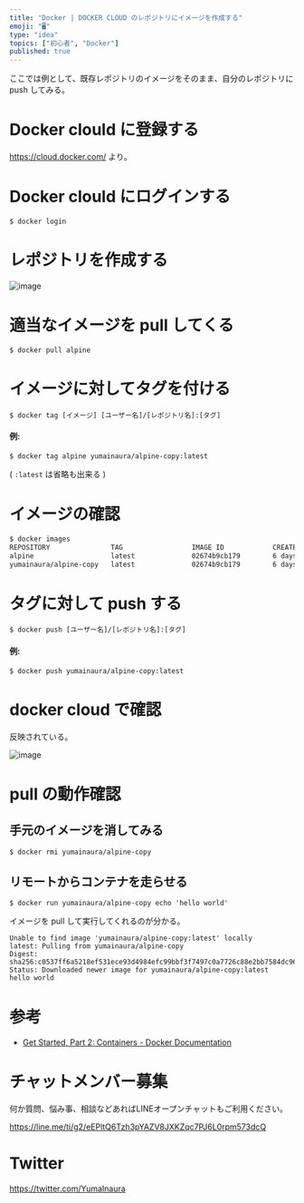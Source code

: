 ```yaml
---
title: "Docker | DOCKER CLOUD のレポジトリにイメージを作成する"
emoji: "🖥"
type: "idea"
topics: ["初心者", "Docker"]
published: true
---
```


ここでは例として、既存レポジトリのイメージをそのまま、自分のレポジトリに push してみる。

# Docker clould に登録する

https://cloud.docker.com/ より。

# Docker clould にログインする

```
$ docker login
```

# レポジトリを作成する

![image](https://qiita-image-store.s3.amazonaws.com/0/89618/2cb8ced7-e898-fdee-29a4-e1af084e66f0.png)


# 適当なイメージを pull してくる

```
$ docker pull alpine
```

# イメージに対してタグを付ける

```
$ docker tag [イメージ] [ユーザー名]/[レポジトリ名]:[タグ]
```

#### 例:

```
$ docker tag alpine yumainaura/alpine-copy:latest
```

( `:latest` は省略も出来る )

# イメージの確認

```bash
$ docker images
REPOSITORY               TAG                 IMAGE ID            CREATED             SIZE
alpine                   latest              02674b9cb179        6 days ago          3.99 MB
yumainaura/alpine-copy   latest              02674b9cb179        6 days ago          3.99 MB
```


# タグに対して push する

```
$ docker push [ユーザー名]/[レポジトリ名]:[タグ]
```

#### 例:

```
$ docker push yumainaura/alpine-copy:latest
```


# docker cloud で確認

反映されている。

![image](https://qiita-image-store.s3.amazonaws.com/0/89618/5f1a6786-6da8-2575-6c65-e27ff2f9a51a.png)

# pull の動作確認

## 手元のイメージを消してみる

```
$ docker rmi yumainaura/alpine-copy
```

## リモートからコンテナを走らせる

```
$ docker run yumainaura/alpine-copy echo 'hello world'
```

イメージを pull して実行してくれるのが分かる。

```
Unable to find image 'yumainaura/alpine-copy:latest' locally
latest: Pulling from yumainaura/alpine-copy
Digest: sha256:c0537ff6a5218ef531ece93d4984efc99bbf3f7497c0a7726c88e2bb7584dc96
Status: Downloaded newer image for yumainaura/alpine-copy:latest
hello world
```

# 参考

- [Get Started, Part 2: Containers - Docker Documentation](https://docs.docker.com/get-started/part2/)








<!-- Update From Qiita API -->

# チャットメンバー募集


何か質問、悩み事、相談などあればLINEオープンチャットもご利用ください。

https://line.me/ti/g2/eEPltQ6Tzh3pYAZV8JXKZqc7PJ6L0rpm573dcQ





# Twitter


https://twitter.com/YumaInaura


<!-- Update From Qiita API -->



